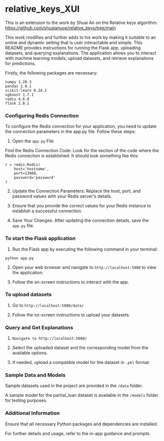 # relative_keys_XUI

This is an extension to the work by Shuai An on the Relative keys algorithm. https://github.com/shuaianuoe/relative_keys/tree/main 

This work modifies and further adds to his work by making it suitable to an online and dynamic setting that is user interactable and simple. This README provides instructions for running the Flask app, uploading datasets, and querying explanations. The application allows you to interact with machine learning models, upload datasets, and retrieve explanations for predictions.


Firstly, the following packages are necessary:
```
numpy 1.20.3
pandas 2.0.1
scikit-learn 0.24.2
xgboost 1.7.1
redis 4.6.0
flask 2.8.1
```
### Configuring Redis Connection
To configure the Redis connection for your application, you need to update the connection parameters in the app.py file. Follow these steps:

1. Open the `app.py` File

Find the Redis Connection Code: Look for the section of the code where the Redis connection is established. It should look something like this:

```
r = redis.Redis(
    host='hostname',
    port=13060,
    password='password'
)
```
2. Update the Connection Parameters: Replace the host, port, and password values with your Redis server's details.

3. Ensure that you provide the correct values for your Redis instance to establish a successful connection.

4. Save Your Changes: After updating the connection details, save the `app.py` file.


### To start the Flask application

1. Run the Flask app by executing the following command in your terminal:

```
python app.py
```

2. Open your web browser and navigate to `http://localhost:5000` to view the application.

3. Follow the on-screen instructions to interact with the app.


### To upload datasets

1. Go to `http://localhost:5000/data/`

2. Follow the on-screen instructions to upload your datasets.


### Query and Get Explanations

1. `Navigate to http://localhost:5000/`

2. Select the uploaded dataset and the corresponding model from the available options.

3. If needed, upload a compatible model for the dataset in `.pkl` format.


### Sample Data and Models

Sample datasets used in the project are provided in the `/data` folder.

A sample model for the partial_loan dataset is available in the `/models` folder for testing purposes.

### Additional Information
Ensure that all necessary Python packages and dependencies are installed.

For further details and usage, refer to the in-app guidance and prompts.
